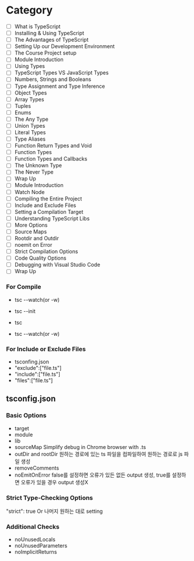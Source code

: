 # Category

- [ ] What is TypeScript
- [ ] Installing & Using TypeScript
- [ ] The Advantages of TypeScript
- [ ] Setting Up our Development Environment
- [ ] The Course Project setup
- [ ] Module Introduction
- [ ] Using Types
- [ ] TypeScript Types VS JavaScript Types
- [ ] Numbers, Strings and Booleans
- [ ] Type Assignment and Type Inference
- [ ] Object Types
- [ ] Array Types
- [ ] Tuples
- [ ] Enums
- [ ] The Any Type
- [ ] Union Types
- [ ] Literal Types
- [ ] Type Aliases
- [ ] Function Return Types and Void
- [ ] Function Types
- [ ] Function Types and Callbacks
- [ ] The Unknown Type
- [ ] The Never Type
- [ ] Wrap Up
- [ ] Module Introduction
- [ ] Watch Node
- [ ] Compiling the Entire Project
- [ ] Include and Exclude Files
- [ ] Setting a Compilation Target
- [ ] Understanding TypeScript Libs
- [ ] More Options
- [ ] Source Maps
- [ ] Rootdir and Outdir
- [ ] noemit on Error
- [ ] Strict Compilation Options
- [ ] Code Quality Options
- [ ] Debugging with Visual Studio Code
- [ ] Wrap Up

### For Compile
- tsc --watch(or -w)

- tsc --init
- tsc
- tsc --watch(or -w)

### For Include or Exclude Files
- tsconfing.json
- "exclude":["file.ts"]
- "include":["file.ts"]
- "files":["file.ts"]

## tsconfig.json

### Basic Options

- target
- module
- lib
- sourceMap
Simplify debug in Chrome browser with .ts
- outDir and rootDir
원하는 경로에 있는 ts 파일을 컴파일하여 원하는 경로로 js 파일 생성
- removeComments
- noEmitOnError
false를 설정하면 오류가 있든 없든 output 생성, true를 설정하면 오류가 있을 경우 output 생성X

### Strict Type-Checking Options
"strict": true Or 나머지 원하는 대로 setting

### Additional Checks
- noUnusedLocals
- noUnusedParameters
- noImplicitReturns
